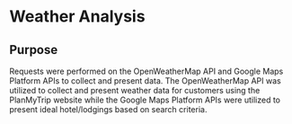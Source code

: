 # Weather Analysis
## Purpose
Requests were performed on the OpenWeatherMap API and Google Maps Platform APIs to collect and present data. The OpenWeatherMap API was utilized to collect and present weather data for customers using the PlanMyTrip website while the Google Maps Platform APIs were utilized to present ideal hotel/lodgings based on search criteria. 
